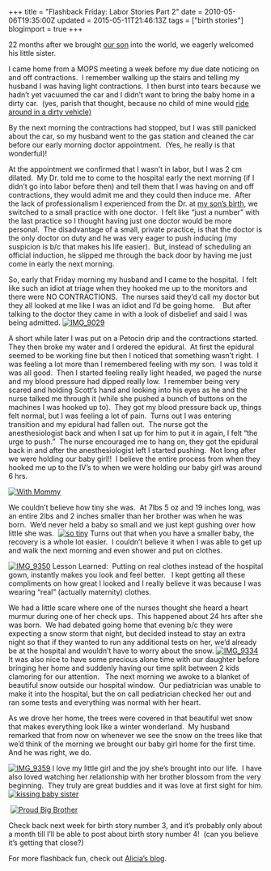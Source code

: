 +++
title = "Flashback Friday: Labor Stories Part 2"
date = 2010-05-06T19:35:00Z
updated = 2015-05-11T21:46:13Z
tags = ["birth stories"]
blogimport = true 
+++

22 months after we brought [our son](http://lifeatthecircus.com/2010/04/29/flashback-friday-labor-stories-part-1/) into the world, we eagerly welcomed his little sister.

I came home from a MOPS meeting a week before my due date noticing on and off contractions.&#160; I remember walking up the stairs and telling my husband I was having light contractions.&#160; I then burst into tears because we hadn’t yet vacuumed the car and I didn’t want to bring the baby home in a dirty car.&#160; (yes, parish that thought, because no child of mine would [ride around in a dirty vehicle)](http://lifeatthecircus.com/2008/08/28/keep-it-real-check-out-my-wheels/)

By the next morning the contractions had stopped, but I was still panicked about the car, so my husband went to the gas station and cleaned the car before our early morning doctor appointment.&#160; (Yes, he really is that wonderful)!

At the appointment we confirmed that I wasn’t in labor, but I was 2 cm dilated.&#160; My Dr. told me to come to the hospital early the next morning (if I didn’t go into labor before then) and tell them that I was having on and off contractions, they would admit me and they could then induce me.&#160; After the lack of professionalism I experienced from the Dr. at [my son’s birth](http://lifeatthecircus.com/2010/04/29/flashback-friday-labor-stories-part-1/), we switched to a small practice with one doctor.&#160; I felt like “just a number” with the last practice so I thought having just one doctor would be more personal.&#160; The disadvantage of a small, private practice, is that the doctor is the only doctor on duty and he was very eager to push inducing (my suspicion is b/c that makes his life easier).&#160; But, instead of scheduling an official induction, he slipped me through the back door by having me just come in early the next morning.&#160; 

So, early that Friday morning my husband and I came to the hospital.&#160; I felt like such an idiot at triage when they hooked me up to the monitors and there were NO CONTRACTIONS.&#160; The nurses said they’d call my doctor but they all looked at me like I was an idiot and I’d be going home.&#160;&#160;&#160; But after talking to the doctor they came in with a look of disbelief and said I was being admitted. [![IMG_9029](https://latc.s3.amazonaws.com/wp-content/uploads/2010/05/IMG_9029.jpg "IMG_9029")](https://latc.s3.amazonaws.com/wp-content/uploads/2010/05/IMG_9029.jpg)

A short while later I was put on a Petocin drip and the contractions started.&#160; They then broke my water and I ordered the epidural.&#160; At first the epidural seemed to be working fine but then I noticed that something wasn’t right.&#160; I was feeling a lot more than I remembered feeling with my son.&#160; I was told it was all good.&#160; Then I started feeling really light headed, we paged the nurse and my blood pressure had dipped really low.&#160; I remember being very scared and holding Scott’s hand and looking into his eyes as he and the nurse talked me through it (while she pushed a bunch of buttons on the machines I was hooked up to).&#160; They got my blood pressure back up, things felt normal, but I was feeling a lot of pain.&#160; Turns out I was entering transition and my epidural had fallen out.&#160; The nurse got the anesthesiologist back and when I sat up for him to put it in again, I felt “the urge to push.”&#160; The nurse encouraged me to hang on, they got the epidural back in and after the anesthesiologist left I started pushing.&#160; Not long after we were holding our baby girl!!&#160; I believe the entire process from when they hooked me up to the IV’s to when we were holding our baby girl was around 6 hrs.&#160; 

[![With Mommy](https://latc.s3.amazonaws.com/wp-content/uploads/2010/05/WithMommy.jpg "With Mommy")](https://latc.s3.amazonaws.com/wp-content/uploads/2010/05/WithMommy.jpg) 

We couldn’t believe how tiny she was.&#160; At 7lbs 5 oz and 19 inches long, was an entire 2lbs and 2 inches smaller than her brother was when he was born.&#160; We’d never held a baby so small and we just kept gushing over how little she was.&#160; [![so tiny](https://latc.s3.amazonaws.com/wp-content/uploads/2010/05/sotiny.jpg "so tiny")](https://latc.s3.amazonaws.com/wp-content/uploads/2010/05/sotiny.jpg) Turns out that when you have a smaller baby, the recovery is a whole lot easier.&#160; I couldn’t believe it when I was able to get up and walk the next morning and even shower and put on clothes. 

[![IMG_9350](https://latc.s3.amazonaws.com/wp-content/uploads/2010/05/IMG_9350.jpg "IMG_9350")](https://latc.s3.amazonaws.com/wp-content/uploads/2010/05/IMG_9350.jpg) Lesson Learned:&#160; Putting on real clothes instead of the hospital gown, instantly makes you look and feel better.&#160;&#160; I kept getting all these compliments on how great I looked and I really believe it was because I was wearing “real” (actually maternity) clothes.&#160; 

We had a little scare where one of the nurses thought she heard a heart murmur during one of her check ups.&#160; This happened about 24 hrs after she was born.&#160; We had debated going home that evening b/c they were expecting a snow storm that night, but decided instead to stay an extra night so that if they wanted to run any additional tests on her, we’d already be at the hospital and wouldn’t have to worry about the snow. [![IMG_9334](https://latc.s3.amazonaws.com/wp-content/uploads/2010/05/IMG_9334.jpg "IMG_9334")](https://latc.s3.amazonaws.com/wp-content/uploads/2010/05/IMG_9334.jpg) It was also nice to have some precious alone time with our daughter before bringing her home and suddenly having our time split between 2 kids clamoring for our attention.&#160;&#160; The next morning we awoke to a blanket of beautiful snow outside our hospital window.&#160; Our pediatrician was unable to make it into the hospital, but the on call pediatrician checked her out and ran some tests and everything was normal with her heart.&#160;&#160;&#160; 

As we drove her home, the trees were covered in that beautiful wet snow that makes everything look like a winter wonderland.&#160; My husband remarked that from now on whenever we see the snow on the trees like that we’d think of the morning we brought our baby girl home for the first time.&#160; And he was right, we do.&#160; 

[![IMG_9359](https://latc.s3.amazonaws.com/wp-content/uploads/2010/05/IMG_9359.jpg "IMG_9359")](https://latc.s3.amazonaws.com/wp-content/uploads/2010/05/IMG_9359.jpg) I love my little girl and the joy she’s brought into our life.&#160; I have also loved watching her relationship with her brother blossom from the very beginning.&#160; They truly are great buddies and it was love at first sight for him. [![kissing  baby sister](https://latc.s3.amazonaws.com/wp-content/uploads/2010/05/kissingbabysister.jpg "kissing  baby sister")](https://latc.s3.amazonaws.com/wp-content/uploads/2010/05/kissingbabysister.jpg)

&#160;[![Proud Big Brother](https://latc.s3.amazonaws.com/wp-content/uploads/2010/05/ProudBigBrother.jpg "Proud Big Brother")](https://latc.s3.amazonaws.com/wp-content/uploads/2010/05/ProudBigBrother.jpg)&#160; 

Check back next week for birth story number 3, and it’s probably only about a month till I’ll be able to post about birth story number 4!&#160; (can you believe it’s getting that close?)&#160; 

For more flashback fun, check out [Alicia’s blog](http://minyards7.blogspot.com/2010/05/friday-photo-flashback.html). 
